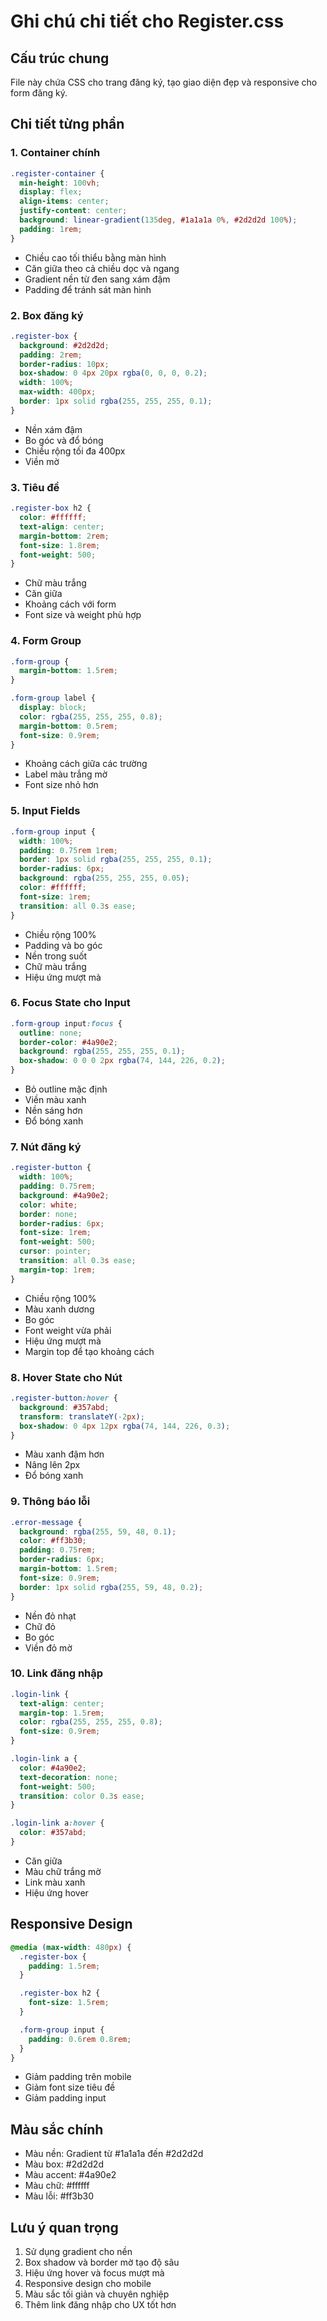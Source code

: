 # Ghi chú chi tiết cho Register.css

## Cấu trúc chung
File này chứa CSS cho trang đăng ký, tạo giao diện đẹp và responsive cho form đăng ký.

## Chi tiết từng phần

### 1. Container chính
```css
.register-container {
  min-height: 100vh;
  display: flex;
  align-items: center;
  justify-content: center;
  background: linear-gradient(135deg, #1a1a1a 0%, #2d2d2d 100%);
  padding: 1rem;
}
```
- Chiều cao tối thiểu bằng màn hình
- Căn giữa theo cả chiều dọc và ngang
- Gradient nền từ đen sang xám đậm
- Padding để tránh sát màn hình

### 2. Box đăng ký
```css
.register-box {
  background: #2d2d2d;
  padding: 2rem;
  border-radius: 10px;
  box-shadow: 0 4px 20px rgba(0, 0, 0, 0.2);
  width: 100%;
  max-width: 400px;
  border: 1px solid rgba(255, 255, 255, 0.1);
}
```
- Nền xám đậm
- Bo góc và đổ bóng
- Chiều rộng tối đa 400px
- Viền mờ

### 3. Tiêu đề
```css
.register-box h2 {
  color: #ffffff;
  text-align: center;
  margin-bottom: 2rem;
  font-size: 1.8rem;
  font-weight: 500;
}
```
- Chữ màu trắng
- Căn giữa
- Khoảng cách với form
- Font size và weight phù hợp

### 4. Form Group
```css
.form-group {
  margin-bottom: 1.5rem;
}

.form-group label {
  display: block;
  color: rgba(255, 255, 255, 0.8);
  margin-bottom: 0.5rem;
  font-size: 0.9rem;
}
```
- Khoảng cách giữa các trường
- Label màu trắng mờ
- Font size nhỏ hơn

### 5. Input Fields
```css
.form-group input {
  width: 100%;
  padding: 0.75rem 1rem;
  border: 1px solid rgba(255, 255, 255, 0.1);
  border-radius: 6px;
  background: rgba(255, 255, 255, 0.05);
  color: #ffffff;
  font-size: 1rem;
  transition: all 0.3s ease;
}
```
- Chiều rộng 100%
- Padding và bo góc
- Nền trong suốt
- Chữ màu trắng
- Hiệu ứng mượt mà

### 6. Focus State cho Input
```css
.form-group input:focus {
  outline: none;
  border-color: #4a90e2;
  background: rgba(255, 255, 255, 0.1);
  box-shadow: 0 0 0 2px rgba(74, 144, 226, 0.2);
}
```
- Bỏ outline mặc định
- Viền màu xanh
- Nền sáng hơn
- Đổ bóng xanh

### 7. Nút đăng ký
```css
.register-button {
  width: 100%;
  padding: 0.75rem;
  background: #4a90e2;
  color: white;
  border: none;
  border-radius: 6px;
  font-size: 1rem;
  font-weight: 500;
  cursor: pointer;
  transition: all 0.3s ease;
  margin-top: 1rem;
}
```
- Chiều rộng 100%
- Màu xanh dương
- Bo góc
- Font weight vừa phải
- Hiệu ứng mượt mà
- Margin top để tạo khoảng cách

### 8. Hover State cho Nút
```css
.register-button:hover {
  background: #357abd;
  transform: translateY(-2px);
  box-shadow: 0 4px 12px rgba(74, 144, 226, 0.3);
}
```
- Màu xanh đậm hơn
- Nâng lên 2px
- Đổ bóng xanh

### 9. Thông báo lỗi
```css
.error-message {
  background: rgba(255, 59, 48, 0.1);
  color: #ff3b30;
  padding: 0.75rem;
  border-radius: 6px;
  margin-bottom: 1.5rem;
  font-size: 0.9rem;
  border: 1px solid rgba(255, 59, 48, 0.2);
}
```
- Nền đỏ nhạt
- Chữ đỏ
- Bo góc
- Viền đỏ mờ

### 10. Link đăng nhập
```css
.login-link {
  text-align: center;
  margin-top: 1.5rem;
  color: rgba(255, 255, 255, 0.8);
  font-size: 0.9rem;
}

.login-link a {
  color: #4a90e2;
  text-decoration: none;
  font-weight: 500;
  transition: color 0.3s ease;
}

.login-link a:hover {
  color: #357abd;
}
```
- Căn giữa
- Màu chữ trắng mờ
- Link màu xanh
- Hiệu ứng hover

## Responsive Design
```css
@media (max-width: 480px) {
  .register-box {
    padding: 1.5rem;
  }

  .register-box h2 {
    font-size: 1.5rem;
  }

  .form-group input {
    padding: 0.6rem 0.8rem;
  }
}
```
- Giảm padding trên mobile
- Giảm font size tiêu đề
- Giảm padding input

## Màu sắc chính
- Màu nền: Gradient từ #1a1a1a đến #2d2d2d
- Màu box: #2d2d2d
- Màu accent: #4a90e2
- Màu chữ: #ffffff
- Màu lỗi: #ff3b30

## Lưu ý quan trọng
1. Sử dụng gradient cho nền
2. Box shadow và border mờ tạo độ sâu
3. Hiệu ứng hover và focus mượt mà
4. Responsive design cho mobile
5. Màu sắc tối giản và chuyên nghiệp
6. Thêm link đăng nhập cho UX tốt hơn 